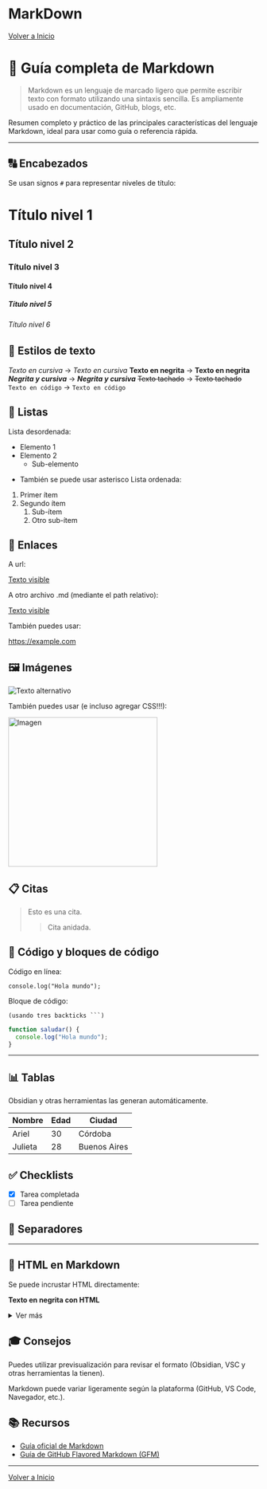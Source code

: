 # MarkDown

[Volver a Inicio](../../README.md)

# 📘 Guía completa de Markdown

> Markdown es un lenguaje de marcado ligero que permite escribir texto con formato utilizando una sintaxis sencilla. Es ampliamente usado en documentación, GitHub, blogs, etc.

Resumen completo y práctico de las principales características del lenguaje Markdown, ideal para usar como guía o referencia rápida.

---

## 🔠 Encabezados

Se usan signos `#` para representar niveles de título:

# Título nivel 1

## Título nivel 2

### Título nivel 3

#### Título nivel 4

##### Título nivel 5

###### Título nivel 6

## 📝 Estilos de texto

_Texto en cursiva_ → _Texto en cursiva_
**Texto en negrita** → **Texto en negrita**
**_Negrita y cursiva_** → **_Negrita y cursiva_**
~~Texto tachado~~ → ~~Texto tachado~~
`Texto en código` → `Texto en código`

## 📌 Listas

Lista desordenada:

- Elemento 1
- Elemento 2
  - Sub-elemento

* También se puede usar asterisco
  Lista ordenada:

1. Primer ítem
2. Segundo ítem
   1. Sub-ítem
   2. Otro sub-ítem

## 🔗 Enlaces

A url:

[Texto visible](https://example.com)

A otro archivo .md (mediante el path relativo):

[Texto visible](../README.md)

También puedes usar:

<https://example.com>

## 🖼️ Imágenes

![Texto alternativo](https://encrypted-tbn0.gstatic.com/images?q=tbn:ANd9GcQ-iaCGMA8pudQ6rgLxYjSk3beU9LQ58vVRXQ&s)

También puedes usar (e incluso agregar CSS!!!):

<img src="https://i.pinimg.com/564x/62/ca/5b/62ca5bc6fcabb62b5339a98545798e6d.jpg" style="width: 300px" alt="Imagen">

## 📋 Citas

> Esto es una cita.
>
> > Cita anidada.

## 📎 Código y bloques de código

Código en línea:

`console.log("Hola mundo");`

Bloque de código:

` (usando tres backticks ```) `

```js
function saludar() {
  console.log("Hola mundo");
}
```

---

## 📊 Tablas

Obsidian y otras herramientas las generan automáticamente.

| Nombre  | Edad | Ciudad       |
| ------- | ---- | ------------ |
| Ariel   | 30   | Córdoba      |
| Julieta | 28   | Buenos Aires |

## ✅ Checklists

- [x] Tarea completada
- [ ] Tarea pendiente

## 📎 Separadores

---

## 🔡 HTML en Markdown

Se puede incrustar HTML directamente:

<b>Texto en negrita con HTML</b>
<br>

<details>
  <summary>Ver más</summary>
  Texto oculto
</details>

## 🎓 Consejos

Puedes utilizar previsualización para revisar el formato (Obsidian, VSC y otras herramientas la tienen).

Markdown puede variar ligeramente según la plataforma (GitHub, VS Code, Navegador, etc.).

## 📚 Recursos

- [Guía oficial de Markdown](https://www.markdownguide.org/)
- [Guía de GitHub Flavored Markdown (GFM)](https://docs.github.com/es/get-started/writing-on-github/getting-started-with-writing-and-formatting-on-github/basic-writing-and-formatting-syntax)

---

[Volver a Inicio](../../README.md)
